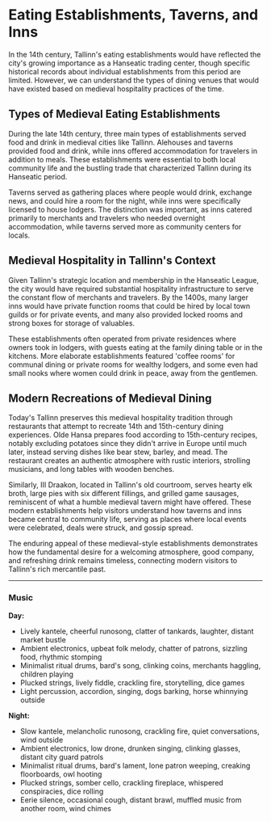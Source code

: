 # Eating Establishments, Taverns, and Inns

In the 14th century, Tallinn's eating establishments would have reflected the city's growing importance as a Hanseatic trading center, though specific historical records about individual establishments from this period are limited. However, we can understand the types of dining venues that would have existed based on medieval hospitality practices of the time.

## Types of Medieval Eating Establishments

During the late 14th century, three main types of establishments served food and drink in medieval cities like Tallinn. Alehouses and taverns provided food and drink, while inns offered accommodation for travelers in addition to meals. These establishments were essential to both local community life and the bustling trade that characterized Tallinn during its Hanseatic period.

Taverns served as gathering places where people would drink, exchange news, and could hire a room for the night, while inns were specifically licensed to house lodgers. The distinction was important, as inns catered primarily to merchants and travelers who needed overnight accommodation, while taverns served more as community centers for locals.

## Medieval Hospitality in Tallinn's Context

Given Tallinn's strategic location and membership in the Hanseatic League, the city would have required substantial hospitality infrastructure to serve the constant flow of merchants and travelers. By the 1400s, many larger inns would have private function rooms that could be hired by local town guilds or for private events, and many also provided locked rooms and strong boxes for storage of valuables.

These establishments often operated from private residences where owners took in lodgers, with guests eating at the family dining table or in the kitchens. More elaborate establishments featured 'coffee rooms' for communal dining or private rooms for wealthy lodgers, and some even had small nooks where women could drink in peace, away from the gentlemen.

## Modern Recreations of Medieval Dining

Today's Tallinn preserves this medieval hospitality tradition through restaurants that attempt to recreate 14th and 15th-century dining experiences. Olde Hansa prepares food according to 15th-century recipes, notably excluding potatoes since they didn't arrive in Europe until much later, instead serving dishes like bear stew, barley, and mead. The restaurant creates an authentic atmosphere with rustic interiors, strolling musicians, and long tables with wooden benches.

Similarly, III Draakon, located in Tallinn's old courtroom, serves hearty elk broth, large pies with six different fillings, and grilled game sausages, reminiscent of what a humble medieval tavern might have offered. These modern establishments help visitors understand how taverns and inns became central to community life, serving as places where local events were celebrated, deals were struck, and gossip spread.

The enduring appeal of these medieval-style establishments demonstrates how the fundamental desire for a welcoming atmosphere, good company, and refreshing drink remains timeless, connecting modern visitors to Tallinn's rich mercantile past.

---
### Music

**Day:**
- Lively kantele, cheerful runosong, clatter of tankards, laughter, distant market bustle
- Ambient electronics, upbeat folk melody, chatter of patrons, sizzling food, rhythmic stomping
- Minimalist ritual drums, bard's song, clinking coins, merchants haggling, children playing
- Plucked strings, lively fiddle, crackling fire, storytelling, dice games
- Light percussion, accordion, singing, dogs barking, horse whinnying outside

**Night:**
- Slow kantele, melancholic runosong, crackling fire, quiet conversations, wind outside
- Ambient electronics, low drone, drunken singing, clinking glasses, distant city guard patrols
- Minimalist ritual drums, bard's lament, lone patron weeping, creaking floorboards, owl hooting
- Plucked strings, somber cello, crackling fireplace, whispered conspiracies, dice rolling
- Eerie silence, occasional cough, distant brawl, muffled music from another room, wind chimes
